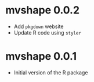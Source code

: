 # mvshape 0.0.2

* Add `pkgdown` website  
* Update R code using `styler`  

# mvshape 0.0.1

* Initial version of the R package  
